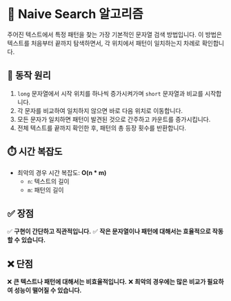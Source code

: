 # 📌 Naive Search 알고리즘

주어진 텍스트에서 특정 패턴을 찾는 가장 기본적인 문자열 검색 방법입니다. 이 방법은 텍스트를 처음부터 끝까지 탐색하면서, 각 위치에서 패턴이 일치하는지 차례로 확인합니다.

## 🚀 동작 원리

1. `long` 문자열에서 시작 위치를 하나씩 증가시켜가며 `short` 문자열과 비교를 시작합니다.
2. 각 문자를 비교하여 일치하지 않으면 바로 다음 위치로 이동합니다.
3. 모든 문자가 일치하면 패턴이 발견된 것으로 간주하고 카운트를 증가시킵니다.
4. 전체 텍스트를 끝까지 확인한 후, 패턴의 총 등장 횟수를 반환합니다.

## ⏱️ 시간 복잡도

- 최악의 경우 시간 복잡도: **O(n \* m)**
  - `n`: 텍스트의 길이
  - `m`: 패턴의 길이

## ✅ 장점

✅ **구현이 간단하고 직관적입니다.**
✅ **작은 문자열이나 패턴에 대해서는 효율적으로 작동할 수 있습니다.**

## ❌ 단점

❌ **큰 텍스트나 패턴에 대해서는 비효율적입니다.**
❌ **최악의 경우에는 많은 비교가 필요하여 성능이 떨어질 수 있습니다.**
